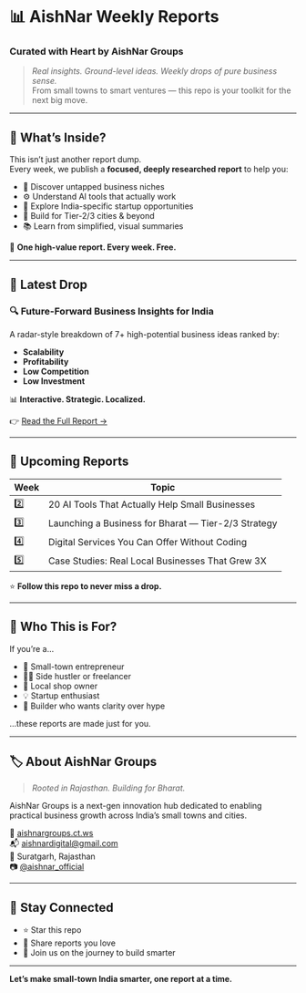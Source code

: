 # 📊 AishNar Weekly Reports  
### Curated with Heart by **AishNar Groups**

> _Real insights. Ground-level ideas. Weekly drops of pure business sense._  
> From small towns to smart ventures — this repo is your toolkit for the next big move.

---

## 🧠 What’s Inside?

This isn’t just another report dump.  
Every week, we publish a **focused, deeply researched report** to help you:

- 🚀 Discover untapped business niches  
- ⚙️ Understand AI tools that actually work  
- 🧩 Explore India-specific startup opportunities  
- 📍 Build for Tier-2/3 cities & beyond  
- 📚 Learn from simplified, visual summaries  

📅 **One high-value report. Every week. Free.**

---

## 📘 Latest Drop

### 🔍 Future-Forward Business Insights for India  
A radar-style breakdown of 7+ high-potential business ideas ranked by:
- **Scalability**
- **Profitability**
- **Low Competition**
- **Low Investment**

📊 **Interactive. Strategic. Localized.**

👉 [Read the Full Report →](./future-forward-business-insights)

---

## 🔭 Upcoming Reports

| Week | Topic |
|------|-------|
| 2️⃣ | 20 AI Tools That Actually Help Small Businesses  
| 3️⃣ | Launching a Business for Bharat — Tier-2/3 Strategy  
| 4️⃣ | Digital Services You Can Offer Without Coding  
| 5️⃣ | Case Studies: Real Local Businesses That Grew 3X  

⭐ **Follow this repo to never miss a drop.**

---

## 🧩 Who This is For?

If you’re a...

- 📍 Small-town entrepreneur  
- 🧑‍💻 Side hustler or freelancer  
- 🛒 Local shop owner  
- 💡 Startup enthusiast  
- 🔧 Builder who wants clarity over hype  

…these reports are made just for you.

---

## 🏷️ About AishNar Groups

> _Rooted in Rajasthan. Building for Bharat._

AishNar Groups is a next-gen innovation hub dedicated to enabling practical business growth across India’s small towns and cities.

🔗 [aishnargroups.ct.ws](https://aishnargroups.ct.ws)  
📬 aishnardigital@gmail.com  
📍 Suratgarh, Rajasthan  
📷 [@aishnar_official](https://instagram.com/aishnar_official)

---

## 📌 Stay Connected

- ⭐ Star this repo  
- 🔁 Share reports you love  
- 📩 Join us on the journey to build smarter

---

**Let’s make small-town India smarter, one report at a time.**
